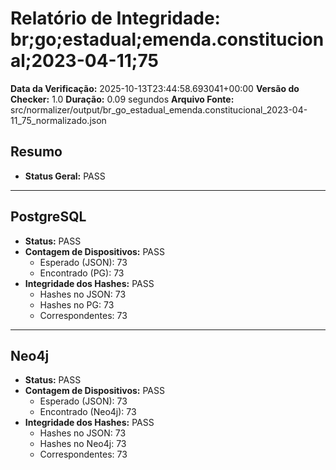 # Relatório de Integridade: br;go;estadual;emenda.constitucional;2023-04-11;75

**Data da Verificação:** 2025-10-13T23:44:58.693041+00:00
**Versão do Checker:** 1.0
**Duração:** 0.09 segundos
**Arquivo Fonte:** src/normalizer/output/br_go_estadual_emenda.constitucional_2023-04-11_75_normalizado.json

## Resumo
* **Status Geral:** PASS

---

## PostgreSQL
* **Status:** PASS
* **Contagem de Dispositivos:** PASS
  * Esperado (JSON): 73
  * Encontrado (PG): 73
* **Integridade dos Hashes:** PASS
  * Hashes no JSON: 73
  * Hashes no PG: 73
  * Correspondentes: 73

---

## Neo4j
* **Status:** PASS
* **Contagem de Dispositivos:** PASS
  * Esperado (JSON): 73
  * Encontrado (Neo4j): 73
* **Integridade dos Hashes:** PASS
  * Hashes no JSON: 73
  * Hashes no Neo4j: 73
  * Correspondentes: 73